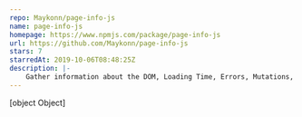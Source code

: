 ```yaml
---
repo: Maykonn/page-info-js
name: page-info-js
homepage: https://www.npmjs.com/package/page-info-js
url: https://github.com/Maykonn/page-info-js
stars: 7
starredAt: 2019-10-06T08:48:25Z
description: |-
    Gather information about the DOM, Loading Time, Errors, Mutations, and more (with Custom Callbacks) with Javascript.
---
```


[object Object]
